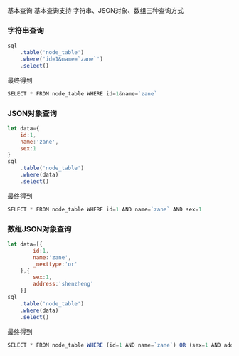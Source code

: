 基本查询
基本查询支持 字符串、JSON对象、数组三种查询方式


### 字符串查询

```js 
sql
    .table('node_table')
    .where('id=1&name=`zane`')
    .select()
```

最终得到
```js
SELECT * FROM node_table WHERE id=1&name=`zane`
```

### JSON对象查询

```js 
let data={
    id:1,
    name:'zane',
    sex:1
}
sql
    .table('node_table')
    .where(data)
    .select()
```

最终得到
```js
SELECT * FROM node_table WHERE id=1 AND name=`zane` AND sex=1 
```


### 数组JSON对象查询

```js 
let data=[{
        id:1,
        name:'zane',
        _nexttype:'or'
    },{
        sex:1,
        address:'shenzheng'
    }]
sql
    .table('node_table')
    .where(data)
    .select()
```

最终得到
```js
SELECT * FROM node_table WHERE (id=1 AND name=`zane`) OR (sex=1 AND address=`shenzheng`)
```









